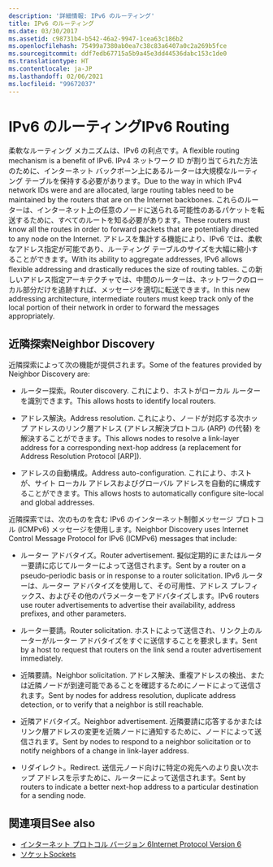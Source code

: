 ```yaml
---
description: '詳細情報: IPv6 のルーティング'
title: IPv6 のルーティング
ms.date: 03/30/2017
ms.assetid: c98731b4-b542-46a2-9947-1cea63c186b2
ms.openlocfilehash: 75499a7380ab0ea7c38c83a6407a0c2a269b5fce
ms.sourcegitcommit: ddf7edb67715a5b9a45e3dd44536dabc153c1de0
ms.translationtype: HT
ms.contentlocale: ja-JP
ms.lasthandoff: 02/06/2021
ms.locfileid: "99672037"
---
```

# <a name="ipv6-routing"></a><span data-ttu-id="dfea2-103">IPv6 のルーティング</span><span class="sxs-lookup"><span data-stu-id="dfea2-103">IPv6 Routing</span></span>

<span data-ttu-id="dfea2-104">柔軟なルーティング メカニズムは、IPv6 の利点です。</span><span class="sxs-lookup"><span data-stu-id="dfea2-104">A flexible routing mechanism is a benefit of IPv6.</span></span> <span data-ttu-id="dfea2-105">IPv4 ネットワーク ID が割り当てられた方法のために、インターネット バックボーン上にあるルーターは大規模なルーティング テーブルを保持する必要があります。</span><span class="sxs-lookup"><span data-stu-id="dfea2-105">Due to the way in which IPv4 network IDs were and are allocated, large routing tables need to be maintained by the routers that are on the Internet backbones.</span></span> <span data-ttu-id="dfea2-106">これらのルーターは、インターネット上の任意のノードに送られる可能性のあるパケットを転送するために、すべてのルートを知る必要があります。</span><span class="sxs-lookup"><span data-stu-id="dfea2-106">These routers must know all the routes in order to forward packets that are potentially directed to any node on the Internet.</span></span> <span data-ttu-id="dfea2-107">アドレスを集計する機能により、IPv6 では、柔軟なアドレス指定が可能であり、ルーティング テーブルのサイズを大幅に縮小することができます。</span><span class="sxs-lookup"><span data-stu-id="dfea2-107">With its ability to aggregate addresses, IPv6 allows flexible addressing and drastically reduces the size of routing tables.</span></span> <span data-ttu-id="dfea2-108">この新しいアドレス指定アーキテクチャでは、中間のルーターは、ネットワークのローカル部分だけを追跡すれば、メッセージを適切に転送できます。</span><span class="sxs-lookup"><span data-stu-id="dfea2-108">In this new addressing architecture, intermediate routers must keep track only of the local portion of their network in order to forward the messages appropriately.</span></span>  
  
## <a name="neighbor-discovery"></a><span data-ttu-id="dfea2-109">近隣探索</span><span class="sxs-lookup"><span data-stu-id="dfea2-109">Neighbor Discovery</span></span>  

 <span data-ttu-id="dfea2-110">近隣探索によって次の機能が提供されます。</span><span class="sxs-lookup"><span data-stu-id="dfea2-110">Some of the features provided by Neighbor Discovery are:</span></span>  
  
- <span data-ttu-id="dfea2-111">ルーター探索。</span><span class="sxs-lookup"><span data-stu-id="dfea2-111">Router discovery.</span></span> <span data-ttu-id="dfea2-112">これにより、ホストがローカル ルーターを識別できます。</span><span class="sxs-lookup"><span data-stu-id="dfea2-112">This allows hosts to identify local routers.</span></span>  
  
- <span data-ttu-id="dfea2-113">アドレス解決。</span><span class="sxs-lookup"><span data-stu-id="dfea2-113">Address resolution.</span></span> <span data-ttu-id="dfea2-114">これにより、ノードが対応する次ホップ アドレスのリンク層アドレス (アドレス解決プロトコル (ARP) の代替) を解決することができます。</span><span class="sxs-lookup"><span data-stu-id="dfea2-114">This allows nodes to resolve a link-layer address for a corresponding next-hop address (a replacement for Address Resolution Protocol [ARP]).</span></span>  
  
- <span data-ttu-id="dfea2-115">アドレスの自動構成。</span><span class="sxs-lookup"><span data-stu-id="dfea2-115">Address auto-configuration.</span></span> <span data-ttu-id="dfea2-116">これにより、ホストが、サイト ローカル アドレスおよびグローバル アドレスを自動的に構成することができます。</span><span class="sxs-lookup"><span data-stu-id="dfea2-116">This allows hosts to automatically configure site-local and global addresses.</span></span>  
  
 <span data-ttu-id="dfea2-117">近隣探索では、次のものを含む IPv6 のインターネット制御メッセージ プロトコル (ICMPv6) メッセージを使用します。</span><span class="sxs-lookup"><span data-stu-id="dfea2-117">Neighbor Discovery uses Internet Control Message Protocol for IPv6 (ICMPv6) messages that include:</span></span>  
  
- <span data-ttu-id="dfea2-118">ルーター アドバタイズ。</span><span class="sxs-lookup"><span data-stu-id="dfea2-118">Router advertisement.</span></span> <span data-ttu-id="dfea2-119">擬似定期的にまたはルーター要請に応じてルーターによって送信されます。</span><span class="sxs-lookup"><span data-stu-id="dfea2-119">Sent by a router on a pseudo-periodic basis or in response to a router solicitation.</span></span> <span data-ttu-id="dfea2-120">IPv6 ルーターは、ルーター アドバタイズを使用して、その可用性、アドレス プレフィックス、およびその他のパラメーターをアドバタイズします。</span><span class="sxs-lookup"><span data-stu-id="dfea2-120">IPv6 routers use router advertisements to advertise their availability, address prefixes, and other parameters.</span></span>  
  
- <span data-ttu-id="dfea2-121">ルーター要請。</span><span class="sxs-lookup"><span data-stu-id="dfea2-121">Router solicitation.</span></span> <span data-ttu-id="dfea2-122">ホストによって送信され、リンク上のルーターがルーター アドバタイズをすぐに送信することを要求します。</span><span class="sxs-lookup"><span data-stu-id="dfea2-122">Sent by a host to request that routers on the link send a router advertisement immediately.</span></span>  
  
- <span data-ttu-id="dfea2-123">近隣要請。</span><span class="sxs-lookup"><span data-stu-id="dfea2-123">Neighbor solicitation.</span></span> <span data-ttu-id="dfea2-124">アドレス解決、重複アドレスの検出、または近隣ノードが到達可能であることを確認するためにノードによって送信されます。</span><span class="sxs-lookup"><span data-stu-id="dfea2-124">Sent by nodes for address resolution, duplicate address detection, or to verify that a neighbor is still reachable.</span></span>  
  
- <span data-ttu-id="dfea2-125">近隣アドバタイズ。</span><span class="sxs-lookup"><span data-stu-id="dfea2-125">Neighbor advertisement.</span></span> <span data-ttu-id="dfea2-126">近隣要請に応答するかまたはリンク層アドレスの変更を近隣ノードに通知するために、ノードによって送信されます。</span><span class="sxs-lookup"><span data-stu-id="dfea2-126">Sent by nodes to respond to a neighbor solicitation or to notify neighbors of a change in link-layer address.</span></span>  
  
- <span data-ttu-id="dfea2-127">リダイレクト。</span><span class="sxs-lookup"><span data-stu-id="dfea2-127">Redirect.</span></span> <span data-ttu-id="dfea2-128">送信元ノード向けに特定の宛先へのより良い次ホップ アドレスを示すために、ルーターによって送信されます。</span><span class="sxs-lookup"><span data-stu-id="dfea2-128">Sent by routers to indicate a better next-hop address to a particular destination for a sending node.</span></span>  
  
## <a name="see-also"></a><span data-ttu-id="dfea2-129">関連項目</span><span class="sxs-lookup"><span data-stu-id="dfea2-129">See also</span></span>

- [<span data-ttu-id="dfea2-130">インターネット プロトコル バージョン 6</span><span class="sxs-lookup"><span data-stu-id="dfea2-130">Internet Protocol Version 6</span></span>](internet-protocol-version-6.md)
- [<span data-ttu-id="dfea2-131">ソケット</span><span class="sxs-lookup"><span data-stu-id="dfea2-131">Sockets</span></span>](sockets.md)
